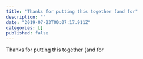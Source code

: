 ```yaml
---
title: "Thanks for putting this together (and for"
description: ""
date: "2019-07-23T00:07:17.911Z"
categories: []
published: false
---
```


Thanks for putting this together (and for
